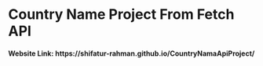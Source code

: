 # Country Name Project From Fetch API
<h4> Website Link: https://shifatur-rahman.github.io/CountryNamaApiProject/ </h4>
